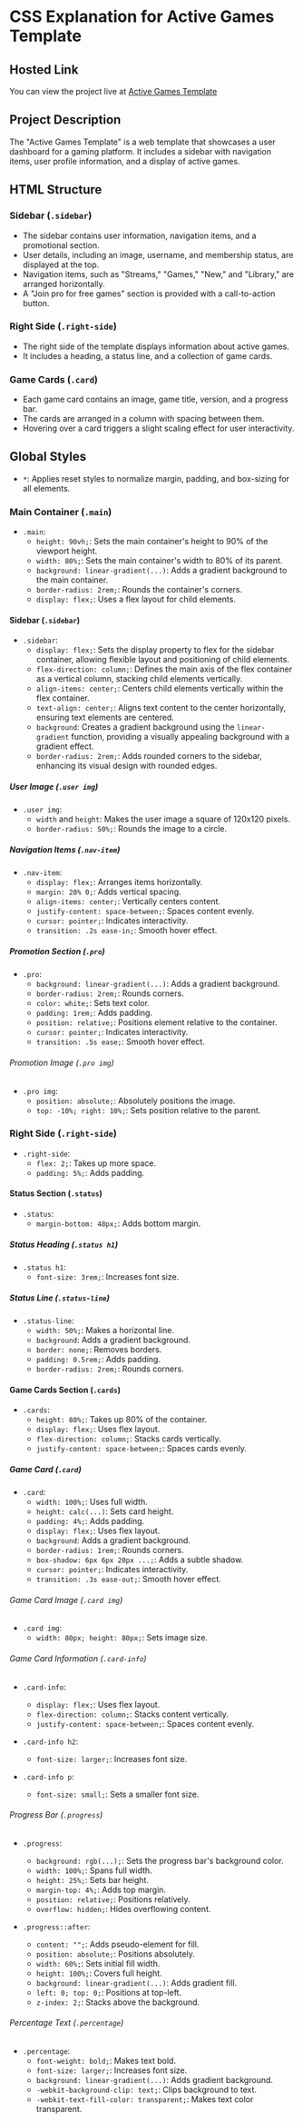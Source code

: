 # CSS Explanation for Active Games Template

## Hosted Link
You can view the project live at [Active Games Template](https://saifulislam05.github.io/active-game-template/)

## Project Description
The "Active Games Template" is a web template that showcases a user dashboard for a gaming platform. It includes a sidebar with navigation items, user profile information, and a display of active games.

## HTML Structure

### Sidebar (`.sidebar`)
- The sidebar contains user information, navigation items, and a promotional section.
- User details, including an image, username, and membership status, are displayed at the top.
- Navigation items, such as "Streams," "Games," "New," and "Library," are arranged horizontally.
- A "Join pro for free games" section is provided with a call-to-action button.

### Right Side (`.right-side`)
- The right side of the template displays information about active games.
- It includes a heading, a status line, and a collection of game cards.

### Game Cards (`.card`)
- Each game card contains an image, game title, version, and a progress bar.
- The cards are arranged in a column with spacing between them.
- Hovering over a card triggers a slight scaling effect for user interactivity.

## Global Styles
- `*`: Applies reset styles to normalize margin, padding, and box-sizing for all elements.

### Main Container (`.main`)
- `.main`:
  - `height: 90vh;`: Sets the main container's height to 90% of the viewport height.
  - `width: 80%;`: Sets the main container's width to 80% of its parent.
  - `background: linear-gradient(...)`: Adds a gradient background to the main container.
  - `border-radius: 2rem;`: Rounds the container's corners.
  - `display: flex;`: Uses a flex layout for child elements.
#### Sidebar (`.sidebar`)
- `.sidebar`:
  - `display: flex;`: Sets the display property to flex for the sidebar container, allowing flexible layout and positioning of child elements.
  - `flex-direction: column;`: Defines the main axis of the flex container as a vertical column, stacking child elements vertically.
  - `align-items: center;`: Centers child elements vertically within the flex container.
  - `text-align: center;`: Aligns text content to the center horizontally, ensuring text elements are centered.
  - `background`: Creates a gradient background using the `linear-gradient` function, providing a visually appealing background with a gradient effect.
  - `border-radius: 2rem;`: Adds rounded corners to the sidebar, enhancing its visual design with rounded edges.

##### User Image (`.user img`)
- `.user img`:
  - `width` and `height`: Makes the user image a square of 120x120 pixels.
  - `border-radius: 50%;`: Rounds the image to a circle.

##### Navigation Items (`.nav-item`)
- `.nav-item`:
  - `display: flex;`: Arranges items horizontally.
  - `margin: 20% 0;`: Adds vertical spacing.
  - `align-items: center;`: Vertically centers content.
  - `justify-content: space-between;`: Spaces content evenly.
  - `cursor: pointer;`: Indicates interactivity.
  - `transition: .2s ease-in;`: Smooth hover effect.

##### Promotion Section (`.pro`)
- `.pro`:
  - `background: linear-gradient(...)`: Adds a gradient background.
  - `border-radius: 2rem;`: Rounds corners.
  - `color: white;`: Sets text color.
  - `padding: 1rem;`: Adds padding.
  - `position: relative;`: Positions element relative to the container.
  - `cursor: pointer;`: Indicates interactivity.
  - `transition: .5s ease;`: Smooth hover effect.

###### Promotion Image (`.pro img`)
- `.pro img`:
  - `position: absolute;`: Absolutely positions the image.
  - `top: -10%; right: 10%;`: Sets position relative to the parent.

### Right Side (`.right-side`)
- `.right-side`:
  - `flex: 2;`: Takes up more space.
  - `padding: 5%;`: Adds padding.

#### Status Section (`.status`)
- `.status`:
  - `margin-bottom: 48px;`: Adds bottom margin.

##### Status Heading (`.status h1`)
- `.status h1`:
  - `font-size: 3rem;`: Increases font size.

##### Status Line (`.status-line`)
- `.status-line`:
  - `width: 50%;`: Makes a horizontal line.
  - `background`: Adds a gradient background.
  - `border: none;`: Removes borders.
  - `padding: 0.5rem;`: Adds padding.
  - `border-radius: 2rem;`: Rounds corners.

#### Game Cards Section (`.cards`)
- `.cards`:
  - `height: 80%;`: Takes up 80% of the container.
  - `display: flex;`: Uses flex layout.
  - `flex-direction: column;`: Stacks cards vertically.
  - `justify-content: space-between;`: Spaces cards evenly.

##### Game Card (`.card`)
- `.card`:
  - `width: 100%;`: Uses full width.
  - `height: calc(...)`: Sets card height.
  - `padding: 4%;`: Adds padding.
  - `display: flex;`: Uses flex layout.
  - `background`: Adds a gradient background.
  - `border-radius: 1rem;`: Rounds corners.
  - `box-shadow: 6px 6px 20px ...;`: Adds a subtle shadow.
  - `cursor: pointer;`: Indicates interactivity.
  - `transition: .3s ease-out;`: Smooth hover effect.

###### Game Card Image (`.card img`)
- `.card img`:
  - `width: 80px; height: 80px;`: Sets image size.

###### Game Card Information (`.card-info`)
- `.card-info`:
  - `display: flex;`: Uses flex layout.
  - `flex-direction: column;`: Stacks content vertically.
  - `justify-content: space-between;`: Spaces content evenly.

- `.card-info h2`:
  - `font-size: larger;`: Increases font size.

- `.card-info p`:
  - `font-size: small;`: Sets a smaller font size.

###### Progress Bar (`.progress`)
- `.progress`:
  - `background: rgb(...);`: Sets the progress bar's background color.
  - `width: 100%;`: Spans full width.
  - `height: 25%;`: Sets bar height.
  - `margin-top: 4%;`: Adds top margin.
  - `position: relative;`: Positions relatively.
  - `overflow: hidden;`: Hides overflowing content.

- `.progress::after`:
  - `content: "";`: Adds pseudo-element for fill.
  - `position: absolute;`: Positions absolutely.
  - `width: 60%;`: Sets initial fill width.
  - `height: 100%;`: Covers full height.
  - `background: linear-gradient(...)`: Adds gradient fill.
  - `left: 0; top: 0;`: Positions at top-left.
  - `z-index: 2;`: Stacks above the background.

###### Percentage Text (`.percentage`)
- `.percentage`:
  - `font-weight: bold;`: Makes text bold.
  - `font-size: larger;`: Increases font size.
  - `background: linear-gradient(...)`: Adds gradient background.
  - `-webkit-background-clip: text;`: Clips background to text.
  - `-webkit-text-fill-color: transparent;`: Makes text color transparent.
